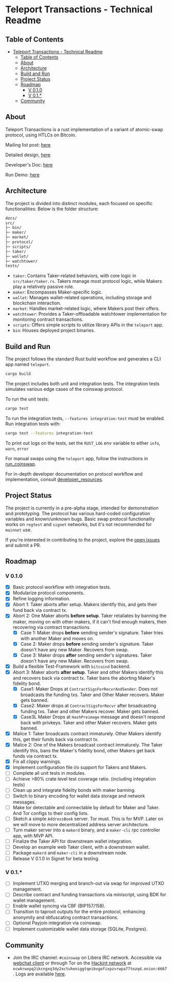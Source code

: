 # Teleport Transactions - Technical Readme

## Table of Contents

- [Teleport Transactions - Technical Readme](#teleport-transactions---technical-readme)
  - [Table of Contents](#table-of-contents)
  - [About](#about)
  - [Architecture](#architecture)
  - [Build and Run](#build-and-run)
  - [Project Status](#project-status)
  - [Roadmap](#roadmap)
    - [V 0.1.0](#v-010)
    - [V 0.1.\*](#v-01)
  - [Community](#community)

## About

Teleport Transactions is a rust implementation of a variant of atomic-swap protocol, using HTLCs on Bitcoin.

Mailing list post: [here](https://lists.linuxfoundation.org/pipermail/bitcoin-dev/2020-October/018221.html)

Detailed design, [here](https://gist.github.com/chris-belcher/9144bd57a91c194e332fb5ca371d0964)

Developer's Doc: [here](/docs/developer_resources.md)

Run Demo: [here](/docs/run_teleport.md)

## Architecture

The project is divided into distinct modules, each focused on specific functionalities: Below is the folder structure:
```bash
docs/
src/
├─ bin/
├─ maker/
├─ market/
├─ protocol/
├─ scripts/
├─ taker/
├─ wallet/
├─ watchtower/
tests/
```
- `taker`: Contains Taker-related behaviors, with core logic in `src/taker/taker.rs`. Takers manage most protocol logic, while Makers play a relatively passive role.
- `maker`: Encompasses Maker-specific logic.
- `wallet`: Manages wallet-related operations, including storage and blockchain interaction.
- `market`: Handles market-related logic, where Makers post their offers.
- `watchtower`: Provides a Taker-offloadable watchtower implementation for monitoring contract transactions.
- `scripts`: Offers simple scripts to utilize library APIs in the `teleport` app.
- `bin`: Houses deployed project binaries.

## Build and Run

The project follows the standard Rust build workflow and generates a CLI app named `teleport`.

```sh
cargo build
```

The project includes both unit and integration tests. The integration tests simulates various edge cases of the coinswap protocol.

To run the unit tests:
```sh
cargo test
```

To run the integration tests, `--features integration-test` must be enabled. Run integration tests with:

```sh
cargo test --features integration-test
```
To print out logs on the tests, set the `RUST_LOG` env variable to either `info`, `warn`, `error`

For manual swaps using the `teleport` app, follow the instructions in [run_coinswap](./docs/run_teleport.md).

For in-depth developer documentation on protocol workflow and implementation, consult [developer_resources](./docs/developer_resources.md).

## Project Status

The project is currently in a pre-alpha stage, intended for demonstration and prototyping. The protocol has various hard-coded configuration variables and known/unknown bugs. Basic swap protocol functionality works on `regtest` and `signet` networks, but it's not recommended for `mainnet` use.

If you're interested in contributing to the project, explore the [open issues](https://github.com/utxo-teleport/teleport-transactions/issues) and submit a PR.

## Roadmap

### V 0.1.0
- [x] Basic protocol workflow with integration tests.
- [x] Modularize protocol components.
- [x] Refine logging information.
- [x] Abort 1: Taker aborts after setup. Makers identify this, and gets their fund back via contract tx.
- [x] Abort 2: One Maker aborts **before setup**. Taker retaliates by banning the maker, moving on with other makers, if it can't find enough makers, then recovering via contract transactions.
  - [x] Case 1: Maker drops **before** sending sender's signature. Taker tries with another Maker and moves on.
  - [x] Case 2: Maker drops **before** sending sender's signature. Taker doesn't have any new Maker. Recovers from swap.
  - [x] Case 3: Maker drops **after** sending sender's signatures. Taker doesn't have any new Maker. Recovers from swap.
- [x] Build a flexible Test-Framework with `bitcoind` backend.
- [x] Abort 3: Maker aborts **after setup**. Taker and other Makers identify this and recovers back via contract tx. Taker bans the aborting Maker's fidelity bond.
  - [x] Case1: Maker Drops at `ContractSigsForRecvrAndSender`. Does not broadcasts the funding txs. Taker and Other Maker recovers. Maker gets banned.
  - [x] Case2: Maker drops at `ContractSigsForRecvr` after broadcasting funding txs. Taker and other Makers recover. Maker gets banned.
  - [x] Case3L Maker Drops at `HashPreimage` message and doesn't respond back with privkeys. Taker and other Maker recovers. Maker gets banned.
- [x] Malice 1: Taker broadcasts contract immaturely. Other Makers identify this, get their funds back via contract tx.
- [x] Malice 2: One of the Makers broadcast contract immaturely. The Taker identify this, bans the Maker's fidelity bond, other Makers get back funds via contract tx.
- [x] Fix all clippy warnings.
- [x] Implement configuration file i/o support for Takers and Makers.
- [ ] Complete all unit tests in modules.
- [ ] Achieve >80% crate level test coverage ratio. (including integration tests)
- [ ] Clean up and integrate fidelity bonds with maker banning.
- [ ] Switch to binary encoding for wallet data storage and network messages.
- [ ] Make tor detectable and connectable by default for Maker and Taker. And Tor configs to their config lists.
- [ ] Sketch a simple `AddressBook` server. Tor must. This is  for MVP. Later on we will move to more decentralized address server architecture.
- [ ] Turn maker server into a `makerd` binary, and a `maker-cli` rpc controller app, with MVP API.
- [ ] Finalize the Taker API for downstream wallet integration.
- [ ] Develop an example web Taker client, with a downstream wallet.
- [ ] Package `makerd` and `maker-cli` in a downstream node.
- [ ] Release V 0.1.0 in Signet for beta testing.

### V 0.1.*
- [ ] Implement UTXO merging and branch-out via swap for improved UTXO management.
- [ ] Describe contract and funding transactions via miniscript, using BDK for wallet management.
- [ ] Enable wallet syncing via CBF (BIP157/158).
- [ ] Transition to taproot outputs for the entire protocol, enhancing anonymity and obfuscating contract transactions.
- [ ] Optional Payjoin integration via coinswap.
- [ ] Implement customizable wallet data storage (SQLite, Postgres).

## Community

* Join the IRC channel: `#coinswap` on Libera IRC network. Accessible via [webchat client](https://web.libera.chat/#coinswap) or through Tor on the [Hackint network](https://www.hackint.org/transport/tor) at `ncwkrwxpq2ikcngxq3dy2xctuheniggtqeibvgofixpzvrwpa77tozqd.onion:6667`. Logs are available [here](http://gnusha.org/coinswap/).
